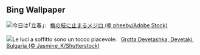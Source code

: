 ## Bing Wallpaper
![](https://www.bing.com/th?id=OHR.Risshun2024_JA-JP0473025978_UHD.jpg&w=1000)今日は｢立春｣:&nbsp;&ensp;[梅の枝に止まるメジロ  (© pheeby/Adobe Stock)](https://www.bing.com/th?id=OHR.Risshun2024_JA-JP0473025978_UHD.jpg)
<br><br/>
![](https://www.bing.com/th?id=OHR.DevetashkaCave_IT-IT5414731780_UHD.jpg&w=1000)Le luci a soffitto sono un tocco piacevole:&nbsp;&ensp;[Grotta Devetashka, Devetaki, Bulgaria (© Jasmine_K/Shutterstock)](https://www.bing.com/th?id=OHR.DevetashkaCave_IT-IT5414731780_UHD.jpg)
<br><br/>

